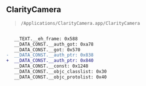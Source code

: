## ClarityCamera

> `/Applications/ClarityCamera.app/ClarityCamera`

```diff

   __TEXT.__eh_frame: 0x588
   __DATA_CONST.__auth_got: 0xa78
   __DATA_CONST.__got: 0x570
-  __DATA_CONST.__auth_ptr: 0x838
+  __DATA_CONST.__auth_ptr: 0x840
   __DATA_CONST.__const: 0x1248
   __DATA_CONST.__objc_classlist: 0x30
   __DATA_CONST.__objc_protolist: 0x40

```
